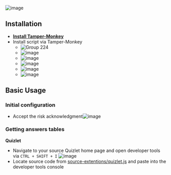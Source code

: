 ![image](https://github.com/RoseFix7/GoogleFormsBot/assets/144444996/aa0346e4-a569-4a10-b4cb-73e0ba2d65e2)

## Installation
- [**Install Tamper-Monkey**](https://github.com/Tampermonkey/tampermonkey)
- Install script via Tamper-Monkey
  - ![Group 224](https://github.com/RoseFix7/GoogleFormsBot/assets/144444996/58c8dbe0-1b8f-4d0d-bd13-525a7458da70)
  - ![image](https://github.com/RoseFix7/GoogleFormsBot/assets/144444996/f25848e5-d87e-4802-9a25-d27571ea92a9)
  - ![image](https://github.com/RoseFix7/GoogleFormsBot/assets/144444996/1080ac40-b975-4c67-a164-a78d6c61ed41)
  - ![image](https://github.com/RoseFix7/GoogleFormsBot/assets/144444996/d352ef41-0234-4095-a5dd-a7e8c3a28fe9)
  - ![image](https://github.com/RoseFix7/GoogleFormsBot/assets/144444996/c94d850f-fb3d-4e48-84cc-7bc2a7344101)
  - ![image](https://github.com/RoseFix7/GoogleFormsBot/assets/144444996/54742084-5547-479e-9992-65cbdb4e416f)

## Basic Usage

### Initial configuration
- Accept the risk acknowledgment![image](https://github.com/RoseFix7/GoogleFormsBot/assets/144444996/f19e65d2-eb7e-4968-8722-c08bdbddb303)


### Getting answers tables
**Quizlet**
- Navigate to your source Quizlet home page and open developer tools via `CTRL + SHIFT + I` ![image](https://github.com/RoseFix7/GoogleFormsBot/assets/144444996/5a5d8eb0-6df6-4477-8838-b5d9d735d6f1)
- Locate source code from [source-extentions/quizlet.js](https://github.com/RoseFix7/GoogleFormsBot/blob/main/source-extentions/quizlet.js) and paste into the developer tools console
